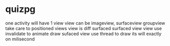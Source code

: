 # quizpg

one activity will have 1 view
view can be imageview, surfaceview
groupview take care to positioned views
view is diff surfaced surfaced view
view use invalidate to animate draw
sufaced view use thread to draw its will exactly on milisecond

